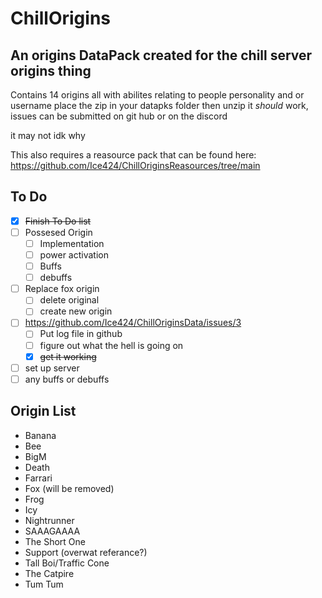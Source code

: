 # ChillOrigins
## An origins DataPack created for the chill server origins thing

Contains 14 origins all with abilites relating to people personality and or username
place the zip in your datapks folder then unzip it *should* work, issues can be submitted on git hub or on the discord

it may not idk why

This also requires a reasource pack that can be found here: https://github.com/Ice424/ChillOriginsReasources/tree/main

## To Do

- [x] ~~Finish To Do list~~
- [ ] Possesed Origin
    - [ ] Implementation
    - [ ] power activation
    - [ ] Buffs
    - [ ] debuffs
- [ ] Replace fox origin
    - [ ] delete original
    - [ ] create new origin
- [ ] https://github.com/Ice424/ChillOriginsData/issues/3
    - [ ] Put log file in github
    - [ ] figure out what the hell is going on
    - [x] ~~get it working~~
- [ ] set up server
- [ ] any buffs or debuffs

## Origin List
-   Banana
-   Bee
-   BigM
-   Death
-   Farrari
-   Fox (will be removed)
-   Frog
-   Icy
-   Nightrunner
-   SAAAGAAAA
-   The Short One
-   Support (overwat referance?)
-   Tall Boi/Traffic Cone
-   The Catpire
-   Tum Tum
